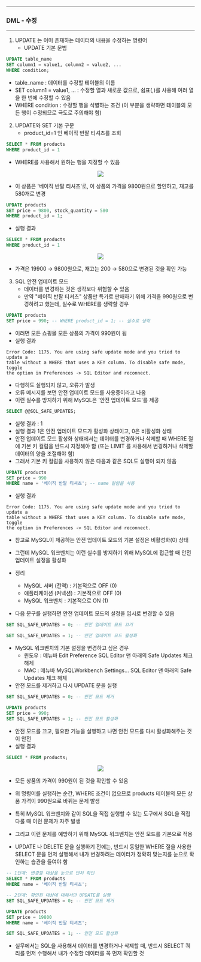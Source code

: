 -----
### DML - 수정
-----
1. UPDATE 는 이미 존재하는 데이터의 내용을 수정하는 명령어
   - UPDATE 기본 문법
```sql
UPDATE table_name
SET column1 = value1, column2 = value2, ...
WHERE condition;
```
   - table_name : 데이터를 수정할 테이블의 이름
   - SET column1 = value1, ... : 수정할 열과 새로운 값으로, 쉼표(,)를 사용해 여러 열을 한 번에 수정할 수 있음
   - WHERE condition : 수정할 행을 식별하는 조건 (이 부분을 생략하면 테이블의 모든 행이 수정되므로 극도로 주의해야 함)

2. UPDATE와 SET 기본 구문
   - product_id=1 인 베이직 반팔 티셔츠를 조회
```sql
SELECT * FROM products
WHERE product_id = 1
```
   - WHERE를 사용해서 원하는 행을 지정할 수 있음
<div align="center">
<img src="https://github.com/user-attachments/assets/e6000d24-3c4d-43f6-97be-2ab78e72c3f3">
</div>

   - 이 상품은 '베이직 반팔 티셔츠'로, 이 상품의 가격을 9800원으로 할인하고, 재고를 580개로 변경
```sql
UPDATE products
SET price = 9800, stock_quantity = 580
WHERE product_id = 1;
```
   - 실행 결과
```sql
SELECT * FROM products
WHERE product_id = 1
```
<div align="center">
<img src="https://github.com/user-attachments/assets/4cc3f8a1-d411-4cfb-937c-e3656bd4a1a7">
</div>

   - 가격은 19900 → 9800원으로, 재고는 200 → 580으로 변경된 것을 확인 가능

3. SQL 안전 업데이트 모드
   - 데이터를 변경하는 것은 생각보다 위험할 수 있음
   - 만약 "베이직 반팔 티셔츠" 상품만 특가로 판매하기 위해 가격을 990원으로 변경하려고 했는데, 실수로 WHERE를 생략할 경우
```sql
UPDATE products
SET price = 990; -- WHERE product_id = 1; -- 실수로 생략
```
   - 이러면 모든 쇼핑몰 모든 상품의 가격이 990원이 됨 
   - 실행 결과
```
Error Code: 1175. You are using safe update mode and you tried to update a
table without a WHERE that uses a KEY column. To disable safe mode, toggle
the option in Preferences -> SQL Editor and reconnect.
```
   - 다행히도 실행되지 않고, 오류가 발생
   - 오류 메시지를 보면 안전 업데이트 모드를 사용중이라고 나옴
   - 이런 실수를 방지하기 위해 MySQL은 '안전 업데이트 모드'를 제공
```sql
SELECT @@SQL_SAFE_UPDATES;
```
   - 실행 결과 : 1
   - 실행 결과 1은 안전 업데이트 모드가 활성화 상태이고, 0은 비활성화 상태
   - 안전 업데이트 모드 활성화 상태에서는 데이터를 변경하거나 삭제할 때 WHERE 절에 기본 키 컬럼을 반드시 지정해야 함 (또는 LIMIT 를 사용해서 변경하거나 삭제할 데이터의 양을 조절해야 함)
   - 그래서 기본 키 컬럼을 사용하지 않은 다음과 같은 SQL도 실행이 되지 않음
```sql
UPDATE products
SET price = 990
WHERE name = '베이직 반팔 티셔츠'; -- name 컬럼을 사용
```
   - 실행 결과
```
Error Code: 1175. You are using safe update mode and you tried to update a
table without a WHERE that uses a KEY column. To disable safe mode, toggle
the option in Preferences -> SQL Editor and reconnect.
```
   - 참고로 MySQL이 제공하는 안전 업데이트 모드의 기본 설정은 비활성화(0) 상태
   - 그런데 MySQL 워크벤치는 이런 실수를 방지하기 위해 MySQL에 접근할 때 안전 업데이트 설정을 활성화
   - 정리
      + MySQL 서버 (전역) : 기본적으로 OFF (0)
      + 애플리케이션 (커넥션) : 기본적으로 OFF (0)
      + MySQL 워크벤치 : 기본적으로 ON (1)
        
   - 다음 문구를 실행하면 안전 업데이트 모드의 설정을 임시로 변경할 수 있음
```sql
SET SQL_SAFE_UPDATES = 0; -- 안전 업데이트 모드 끄기

SET SQL_SAFE_UPDATES = 1; -- 안전 업데이트 모드 활성화
```

   - MySQL 워크벤치의 기본 설정을 변경하고 싶은 경우
      + 윈도우 : 메뉴바 Edit Preference SQL Editor 맨 아래의 Safe Updates 체크 해제
      + MAC : 메뉴바 MySQLWorkbench Settings... SQL Editor 맨 아래의 Safe Updates 체크 해제
   - 안전 모드를 제거하고 다시 UPDATE 문을 실행
```sql
SET SQL_SAFE_UPDATES = 0; -- 안전 모드 제거

UPDATE products
SET price = 990;
SET SQL_SAFE_UPDATES = 1; -- 안전 모드 활성화
```
   - 안전 모드를 끄고, 필요한 기능을 실행하고 나면 안전 모드를 다시 활성화해주는 것이 안전
   - 실행 결과
```sql
SELECT * FROM products;
```
<div align="center">
<img src="https://github.com/user-attachments/assets/bf1fa41b-effc-4343-bac5-5639f6111eb4">
</div>

   - 모든 상품의 가격이 990원이 된 것을 확인할 수 있음
   - 위 명령어를 실행하는 순간, WHERE 조건이 없으므로 products 테이블의 모든 상품 가격이 990원으로 바뀌는 문제 발생
   - 특히 MySQL 워크벤치와 같이 SQL을 직접 실행할 수 있는 도구에서 SQL을 직접 다룰 때 이런 문제가 자주 발생
   - 그리고 이런 문제를 예방하기 위해 MySQL 워크벤치는 안전 모드를 기본으로 적용

   - UPDATE 나 DELETE 문을 실행하기 전에는, 반드시 동일한 WHERE 절을 사용한 SELECT 문을 먼저 실행해서 내가 변경하려는 데이터가 정확히 맞는지를 눈으로 확인하는 습관을 들여야 함
```sql
-- 1단계: 변경할 대상을 눈으로 먼저 확인
SELECT * FROM products
WHERE name = '베이직 반팔 티셔츠';

-- 2단계: 확인된 대상에 대해서만 UPDATE를 실행
SET SQL_SAFE_UPDATES = 0; -- 안전 모드 제거

UPDATE products
SET price = 19800
WHERE name = '베이직 반팔 티셔츠';

SET SQL_SAFE_UPDATES = 1; -- 안전 모드 활성화
```
   - 실무에서는 SQL을 사용해서 데이터를 변경하거나 삭제할 때, 반드시 SELECT 쿼리를 먼저 수행해서 내가 수정할 데이터를 꼭 먼저 확인할 것
